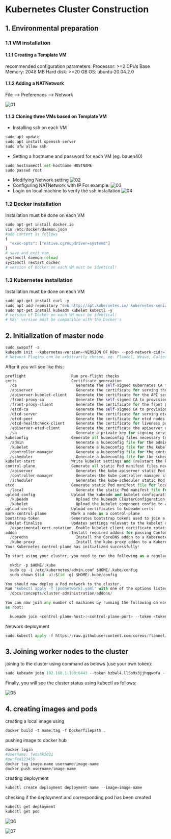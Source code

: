 # Kubernetes Cluster Construction
## 1. Environmental preparation

### 1.1 VM installation
#### 1.1.1 Creating a Template VM
 recommended configuration parameters:
       Processor: >=2 CPUs
       Base Memory: 2048 MB
       Hard disk: >=20 GB
       OS: ubuntu-20.04.2.0
#### 1.1.2 Adding a NATNetwork
File --> Preferences --> Network

![01](https://github.com/fedroger/happyhour/blob/main/shk2021/01.png)

#### 1.1.3 Cloning three VMs based on Template VM
- Installing ssh on each VM
~~~ python
sudo apt update
sudo apt install openssh-server
sudo ufw allow ssh
~~~
- Setting a hostname and password for each VM (eg. bauen40)
~~~ python
sudo hostnamectl set-hostname HOSTNAME
sudo passwd root
~~~
- Modifying Network setting
![02](https://github.com/fedroger/happyhour/blob/main/shk2021/02.png)
- Configuring NATNetwork with IP
For example:
![03](https://github.com/fedroger/happyhour/blob/main/shk2021/03.png)
- Login on local machine to verify the ssh installation
![04](https://github.com/fedroger/happyhour/blob/main/shk2021/04.png)


### 1.2 Docker installation
Installation must be done on each VM
~~~ python
sudo apt-get install docker.io
vim /etc/docker/daemon.json
#add content as follows
{
  "exec-opts": ["native.cgroupdriver=systemd"]
}
# save and exit vim
systemctl daemon-reload
systemctl restart docker
# version of Docker on each VM must be identical!
~~~
### 1.3 Kubernetes installation
Installation must be done on each VM
~~~ python
sudo apt-get install curl -y
sudo apt-add-repository "deb http://apt.kubernetes.io/ kubernetes-xenial main"
sudo apt-get install kubeadm kubelet kubectl -y
# version of Docker on each VM must be identical!
# K8s' version must be compatible with the Docker's
~~~
## 2. Initialization of master node
~~~ python
sudo swapoff -a
kubeadm init --kubernetes-version=<VERSION OF K8s> --pod-network-cidr=10.244.0.0/16
# Network Plugins can be arbitrarily chosen, eg. Flannel, Weave, Calio. Here we use Flannel
~~~
After it you will see like this:
~~~ python
preflight                    Run pre-flight checks
certs                        Certificate generation
  /ca                          Generate the self-signed Kubernetes CA to provision identities for other Kubernetes components
  /apiserver                   Generate the certificate for serving the Kubernetes API
  /apiserver-kubelet-client    Generate the certificate for the API server to connect to kubelet
  /front-proxy-ca              Generate the self-signed CA to provision identities for front proxy
  /front-proxy-client          Generate the certificate for the front proxy client
  /etcd-ca                     Generate the self-signed CA to provision identities for etcd
  /etcd-server                 Generate the certificate for serving etcd
  /etcd-peer                   Generate the certificate for etcd nodes to communicate with each other
  /etcd-healthcheck-client     Generate the certificate for liveness probes to healthcheck etcd
  /apiserver-etcd-client       Generate the certificate the apiserver uses to access etcd
  /sa                          Generate a private key for signing service account tokens along with its public key
kubeconfig                   Generate all kubeconfig files necessary to establish the control plane and the admin kubeconfig file
  /admin                       Generate a kubeconfig file for the admin to use and for kubeadm itself
  /kubelet                     Generate a kubeconfig file for the kubelet to use *only* for cluster bootstrapping purposes
  /controller-manager          Generate a kubeconfig file for the controller manager to use
  /scheduler                   Generate a kubeconfig file for the scheduler to use
kubelet-start                Write kubelet settings and (re)start the kubelet
control-plane                Generate all static Pod manifest files necessary to establish the control plane
  /apiserver                   Generates the kube-apiserver static Pod manifest
  /controller-manager          Generates the kube-controller-manager static Pod manifest
  /scheduler                   Generates the kube-scheduler static Pod manifest
etcd                         Generate static Pod manifest file for local etcd
  /local                       Generate the static Pod manifest file for a local, single-node local etcd instance
upload-config                Upload the kubeadm and kubelet configuration to a ConfigMap
  /kubeadm                     Upload the kubeadm ClusterConfiguration to a ConfigMap
  /kubelet                     Upload the kubelet component config to a ConfigMap
upload-certs                 Upload certificates to kubeadm-certs
mark-control-plane           Mark a node as a control-plane
bootstrap-token              Generates bootstrap tokens used to join a node to a cluster
kubelet-finalize             Updates settings relevant to the kubelet after TLS bootstrap
  /experimental-cert-rotation  Enable kubelet client certificate rotation
addon                        Install required addons for passing Conformance tests
  /coredns                     Install the CoreDNS addon to a Kubernetes cluster
  /kube-proxy                  Install the kube-proxy addon to a Kubernetes cluster
Your Kubernetes control-plane has initialized successfully!

To start using your cluster, you need to run the following as a regular user:

  mkdir -p $HOME/.kube
  sudo cp -i /etc/kubernetes/admin.conf $HOME/.kube/config
  sudo chown $(id -u):$(id -g) $HOME/.kube/config

You should now deploy a Pod network to the cluster.
Run "kubectl apply -f [podnetwork].yaml" with one of the options listed at:
  /docs/concepts/cluster-administration/addons/

You can now join any number of machines by running the following on each node
as root:

  kubeadm join <control-plane-host>:<control-plane-port> --token <token> --discovery-token-ca-cert-hash sha256:<hash>
~~~
Network deployment
~~~ python
sudo kubectl apply -f https://raw.githubusercontent.com/coreos/flannel/master/Documentation/kube-flannel.yml
~~~

## 3. Joining worker nodes to the cluster
joining to the cluster using command as belows (use your own token):
~~~ python
sudo kubeadm join 192.168.1.190:6443 --token bzbwl4.ll5o9x3jjhqqwofa --discovery-token-ca-cert-hash sha256:ecb0223a05be3502c2d102f3e56104b10fcd105430eb723d3b3e816618323d73
~~~

Finally, you will see the cluster status using kubectl as follows:

![05](https://github.com/fedroger/happyhour/blob/main/shk2021/05.png)

## 4. creating images and pods
creating a local image using
~~~ python
docker build -t name:tag -f Dockerfilepath .
~~~

pushing image to docker hub

~~~ python
docker login
#username: fedshk2021
#pw:Fed123456
docker tag image-name username/image-name
docker push username/image-name
~~~

creating deployment
~~~ python
kubectl create deployment deployment-name --image=image-name
~~~

checking if the deployment and corresponding pod has been created
~~~ python
kubectl get deployment
kubectl get pod
~~~

![06](https://github.com/fedroger/happyhour/blob/main/shk2021/06.png)

![07](https://github.com/fedroger/happyhour/blob/main/shk2021/07.png)